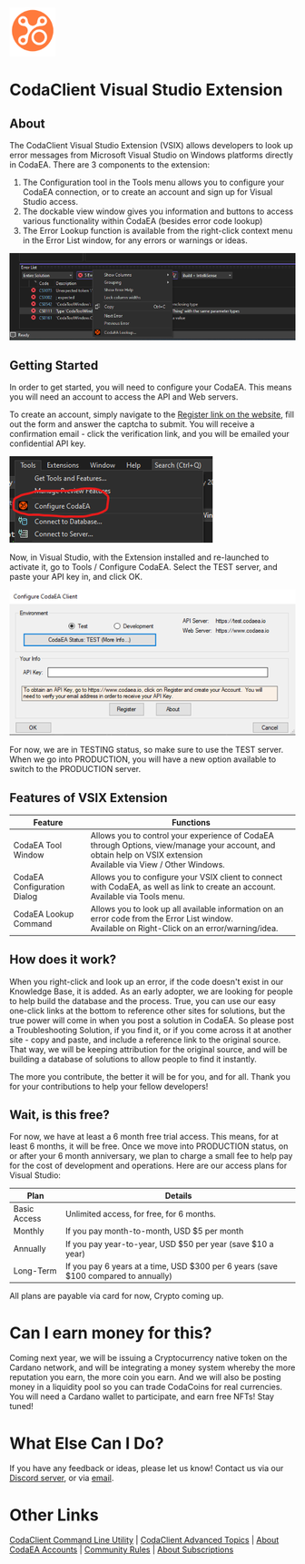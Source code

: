 ﻿![Coda Logo](https://github.com/info-tpr/CodaEA/blob/main/images/CodaLogo-Imageonly-transparent.png?raw=true)

# CodaClient Visual Studio Extension

## About

The CodaClient Visual Studio Extension (VSIX) allows developers to look up error messages from Microsoft Visual Studio on Windows platforms directly in CodaEA.  There are 3 components to the extension:

1. The Configuration tool in the Tools menu allows you to configure your CodaEA connection, or to create an account and sign up for Visual Studio access.
1. The dockable view window gives you information and buttons to access various functionality within CodaEA (besides error code lookup)
1. The Error Lookup function is available from the right-click context menu in the Error List window, for any errors or warnings or ideas.

![CodaEA Menu](https://github.com/info-tpr/CodaEA/blob/main/images/VSIX-Error-Window.png?raw=true)

## Getting Started

In order to get started, you will need to configure your CodaEA.  This means you will need an account to access the API and Web servers.

To create an account, simply navigate to the [Register link on the website](https://www.codaea.io/Account/SignUp), fill out the form and answer the captcha to submit.  You will receive a confirmation email - click the verification link, and you will be emailed your confidential API key.

![CodaEA Config](https://github.com/info-tpr/CodaEA/blob/main/images/VSIX_Config1.png?raw=true)

Now, in Visual Studio, with the Extension installed and re-launched to activate it, go to Tools / Configure CodaEA.  Select the TEST server, and paste your API key in, and click OK.

![CodaEA Config](https://github.com/info-tpr/CodaEA/blob/main/images/VSIX_Config2.png?raw=true)

For now, we are in TESTING status, so make sure to use the TEST server.  When we go into PRODUCTION, you will have a new option available to switch to the PRODUCTION server.

## Features of VSIX Extension

Feature | Functions
---- | ----
CodaEA Tool Window | Allows you to control your experience of CodaEA through Options, view/manage your account, and obtain help on VSIX extension <br/> Available via View / Other Windows.
CodaEA Configuration Dialog | Allows you to configure your VSIX client to connect with CodaEA, as well as link to create an account. <br/> Available via Tools menu.
CodaEA Lookup Command | Allows you to look up all available information on an error code from the Error List window. <br/> Available on Right-Click on an error/warning/idea.

## How does it work?

When you right-click and look up an error, if the code doesn't exist in our Knowledge Base, it is added.  As an early adopter, we are looking for people to help build the database and the process.  True, you can use our easy one-click links at the bottom to reference other sites for solutions, but the true power will come in when you post a solution in CodaEA.  So please post a Troubleshooting Solution, if you find it, or if you come across it at another site - copy and paste, and include a reference link to the original source.  That way, we will be keeping attribution for the original source, and will be building a database of solutions to allow people to find it instantly.

The more you contribute, the better it will be for you, and for all.  Thank you for your contributions to help your fellow developers!

## Wait, is this free?

For now, we have at least a 6 month free trial access.  This means, for at least 6 months, it will be free.  Once we move into PRODUCTION status, on or after your 6 month anniversary, we plan to charge a small fee to help pay for the cost of development and operations.  Here are our access plans for Visual Studio:

Plan | Details
---- | ----
Basic Access | Unlimited access, for free, for 6 months.
Monthly | If you pay month-to-month, USD $5 per month
Annually | If you pay year-to-year, USD $50 per year (save $10 a year)
Long-Term | If you pay 6 years at a time, USD $300 per 6 years (save $100 compared to annually)

All plans are payable via card for now, Crypto coming up.

# Can I earn money for this?

Coming next year, we will be issuing a Cryptocurrency native token on the Cardano network, and will be integrating a money system whereby the more reputation you earn, the more coin you earn.  And we will also be posting money in a liquidity pool so you can trade CodaCoins for real currencies.  You will need a Cardano wallet to participate, and earn free NFTs!  Stay tuned!

# What Else Can I Do?

If you have any feedback or ideas, please let us know!  Contact us via our [Discord server](https://discord.gg/ecaz5C4mCv), or via [email](mailto:info@theparallelrevolution.com).

# Other Links

[CodaClient Command Line Utility](CodaClient_CLI.md) | [CodaClient Advanced Topics](CodaClient_Advanced.md) | [About CodaEA Accounts](Coda_Accounts.md) | [Community Rules](Community_Rules.md) | [About Subscriptions](Subscriptions.md)
